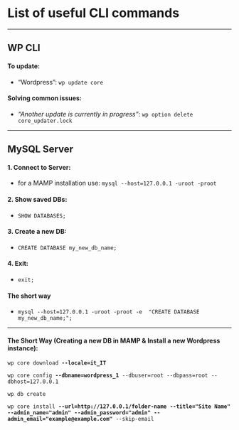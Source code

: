 # List of useful CLI commands

---

## WP CLI

#### To update: 
- “Wordpress”: `wp update core`

#### Solving common issues:
- _“Another update is currently in progress”_: `wp option delete core_updater.lock`

---

## MySQL Server

#### 1. Connect to Server:
- for a MAMP installation use: `mysql --host=127.0.0.1 -uroot -proot`

#### 2. Show saved DBs:
- `SHOW DATABASES;`

#### 3. Create a new DB:
- `CREATE DATABASE my_new_db_name;`

#### 4. Exit:
- `exit;`

#### The short way
- `mysql --host=127.0.0.1 -uroot -proot -e  "CREATE DATABASE my_new_db_name;";`

---

#### The Short Way (Creating a new DB in MAMP & Install a new Wordpress instance):

`wp core download `**`--locale=it_IT`**` `

`wp core config `**`--dbname=wordpress_1`**` --dbuser=root --dbpass=root --dbhost=127.0.0.1`

`wp db create`




`wp core install `**`--url=http://127.0.0.1/folder-name`**` `**`--title="Site Name"`**` `**`--admin_name="admin"`**` `**`--admin_password="admin"`**` `**`--admin_email="example@example.com"`**` --skip-email`

